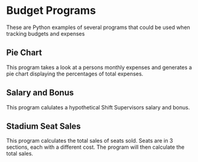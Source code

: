 # Budget Programs

These are Python examples of several programs that could be used when tracking budgets and expenses

## Pie Chart

This program takes a look at a persons monthly expenses and generates a pie chart displaying the percentages of total expenses.

## Salary and Bonus

This program calulates a hypothetical Shift Supervisors salary and bonus.

## Stadium Seat Sales

This program calculates the total sales of seats sold.  Seats are in 3 sections, each with a different cost.  The program will then calculate the total sales.
